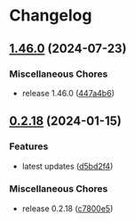# Changelog

## [1.46.0](https://github.com/flipt-io/flipt-openapi/compare/0.2.18...1.46.0) (2024-07-23)


### Miscellaneous Chores

* release 1.46.0 ([447a4b6](https://github.com/flipt-io/flipt-openapi/commit/447a4b650007d474901e73efaff42c410deebee7))

## [0.2.18](https://github.com/flipt-io/flipt-openapi/compare/v0.2.18...0.2.18) (2024-01-15)


### Features

* latest updates ([d5bd2f4](https://github.com/flipt-io/flipt-openapi/commit/d5bd2f4e709169e5061b37784a97ec2578cd36eb))


### Miscellaneous Chores

* release 0.2.18 ([c7800e5](https://github.com/flipt-io/flipt-openapi/commit/c7800e57bb74cbce4c1b13a795ed1d0f88d6db2d))

